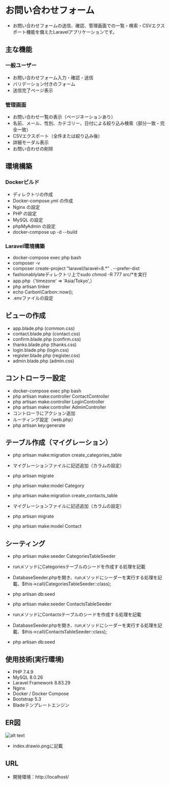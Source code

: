 # お問い合わせフォーム  

- お問い合わせフォームの送信、確認、管理画面での一覧・検索・CSVエクスポート機能を備えたLaravelアプリケーションです。  

## 主な機能

### 一般ユーザー  

- お問い合わせフォーム入力・確認・送信
- バリデーション付きのフォーム
- 送信完了ページ表示

### 管理画面  

- お問い合わせ一覧の表示（ページネーションあり）
- 名前、メール、性別、カテゴリー、日付による絞り込み検索（部分一致・完全一致）
- CSVエクスポート（全件または絞り込み後）
- 詳細モーダル表示
- お問い合わせの削除

## 環境構築  

### Dockerビルド  

- ディレクトリの作成
- Docker-compose.yml の作成
- Nginx の設定
- PHP の設定
- MySQL の設定
- phpMyAdmin の設定
- docker-compose up -d --build

### Laravel環境構築  

- docker-compose exec php bash
- composer -v
- composer create-project "laravel/laravel=8.*" . --prefer-dist
- fashionablylateディレクトリ上でsudo chmod -R 777 src/*を実行
- app.php（'timezone' => 'Asia/Tokyo',）
- php artisan tinker
- echo Carbon\Carbon::now();
- .envファイルの設定

## ビューの作成  

- app.blade.php (common.css)
- contact.blade.php (contact.css)
- confirm.blade.php (confirm.css)
- thanks.blade.php (thanks.css)
- login.blade.php (login.css)
- register.blade.php (register.css)
- admin.blade.php (admin.css)

## コントローラー設定  

- docker-compose exec php bash
- php artisan make:controller ContactController
- php artisan make:controller LoginController
- php artisan make:controller AdminController
- コントローラにアクション追加
- ルーティング設定（web.php）
- php artisan key:generate
  
## テーブル作成（マイグレーション）  

- php artisan make:migration create_categories_table
- マイグレーションファイルに記述追加（カラムの設定）
- php artisan migrate
- php artisan make:model Category
  
- php artisan make:migration create_contacts_table
- マイグレーションファイルに記述追加（カラムの設定）
- php artisan migrate
- php artisan make:model Contact

## シーティング  

- php artisan make:seeder CategoriesTableSeeder
- runメソッドにCategoriesテーブルのシードを作成する処理を記載
- DatabaseSeeder.phpを開き、runメソッドにシーダーを実行する処理を記載、$this->call(CategoriesTableSeeder::class);
- php artisan db:seed
  
- php artisan make:seeder ContactsTableSeeder
- runメソッドにContactsテーブルのシードを作成する処理を記載
- DatabaseSeeder.phpを開き、runメソッドにシーダーを実行する処理を記載、$this->call(ContactsTableSeeder::class);
- php artisan db:seed

## 使用技術(実行環境)  
  
- PHP 7.4.9
- MySQL 8.0.26  
- Laravel Framework 8.83.29
- Nginx
- Docker / Docker Compose
- Bootstrap 5.3
- Bladeテンプレートエンジン

## ER図  

![alt text](image-2.png)  

- index.drawio.pngに記載

## URL　　

- 開発環境：http://localhost/
